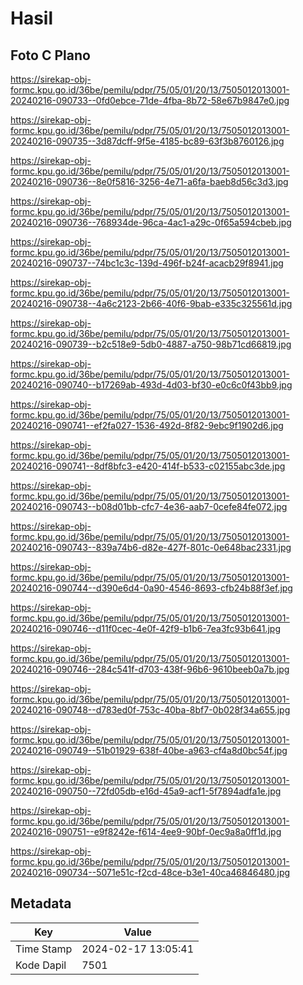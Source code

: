 # Hasil

## Foto C Plano

https://sirekap-obj-formc.kpu.go.id/36be/pemilu/pdpr/75/05/01/20/13/7505012013001-20240216-090733--0fd0ebce-71de-4fba-8b72-58e67b9847e0.jpg

https://sirekap-obj-formc.kpu.go.id/36be/pemilu/pdpr/75/05/01/20/13/7505012013001-20240216-090735--3d87dcff-9f5e-4185-bc89-63f3b8760126.jpg

https://sirekap-obj-formc.kpu.go.id/36be/pemilu/pdpr/75/05/01/20/13/7505012013001-20240216-090736--8e0f5816-3256-4e71-a6fa-baeb8d56c3d3.jpg

https://sirekap-obj-formc.kpu.go.id/36be/pemilu/pdpr/75/05/01/20/13/7505012013001-20240216-090736--768934de-96ca-4ac1-a29c-0f65a594cbeb.jpg

https://sirekap-obj-formc.kpu.go.id/36be/pemilu/pdpr/75/05/01/20/13/7505012013001-20240216-090737--74bc1c3c-139d-496f-b24f-acacb29f8941.jpg

https://sirekap-obj-formc.kpu.go.id/36be/pemilu/pdpr/75/05/01/20/13/7505012013001-20240216-090738--4a6c2123-2b66-40f6-9bab-e335c325561d.jpg

https://sirekap-obj-formc.kpu.go.id/36be/pemilu/pdpr/75/05/01/20/13/7505012013001-20240216-090739--b2c518e9-5db0-4887-a750-98b71cd66819.jpg

https://sirekap-obj-formc.kpu.go.id/36be/pemilu/pdpr/75/05/01/20/13/7505012013001-20240216-090740--b17269ab-493d-4d03-bf30-e0c6c0f43bb9.jpg

https://sirekap-obj-formc.kpu.go.id/36be/pemilu/pdpr/75/05/01/20/13/7505012013001-20240216-090741--ef2fa027-1536-492d-8f82-9ebc9f1902d6.jpg

https://sirekap-obj-formc.kpu.go.id/36be/pemilu/pdpr/75/05/01/20/13/7505012013001-20240216-090741--8df8bfc3-e420-414f-b533-c02155abc3de.jpg

https://sirekap-obj-formc.kpu.go.id/36be/pemilu/pdpr/75/05/01/20/13/7505012013001-20240216-090743--b08d01bb-cfc7-4e36-aab7-0cefe84fe072.jpg

https://sirekap-obj-formc.kpu.go.id/36be/pemilu/pdpr/75/05/01/20/13/7505012013001-20240216-090743--839a74b6-d82e-427f-801c-0e648bac2331.jpg

https://sirekap-obj-formc.kpu.go.id/36be/pemilu/pdpr/75/05/01/20/13/7505012013001-20240216-090744--d390e6d4-0a90-4546-8693-cfb24b88f3ef.jpg

https://sirekap-obj-formc.kpu.go.id/36be/pemilu/pdpr/75/05/01/20/13/7505012013001-20240216-090746--d11f0cec-4e0f-42f9-b1b6-7ea3fc93b641.jpg

https://sirekap-obj-formc.kpu.go.id/36be/pemilu/pdpr/75/05/01/20/13/7505012013001-20240216-090746--284c541f-d703-438f-96b6-9610beeb0a7b.jpg

https://sirekap-obj-formc.kpu.go.id/36be/pemilu/pdpr/75/05/01/20/13/7505012013001-20240216-090748--d783ed0f-753c-40ba-8bf7-0b028f34a655.jpg

https://sirekap-obj-formc.kpu.go.id/36be/pemilu/pdpr/75/05/01/20/13/7505012013001-20240216-090749--51b01929-638f-40be-a963-cf4a8d0bc54f.jpg

https://sirekap-obj-formc.kpu.go.id/36be/pemilu/pdpr/75/05/01/20/13/7505012013001-20240216-090750--72fd05db-e16d-45a9-acf1-5f7894adfa1e.jpg

https://sirekap-obj-formc.kpu.go.id/36be/pemilu/pdpr/75/05/01/20/13/7505012013001-20240216-090751--e9f8242e-f614-4ee9-90bf-0ec9a8a0ff1d.jpg

https://sirekap-obj-formc.kpu.go.id/36be/pemilu/pdpr/75/05/01/20/13/7505012013001-20240216-090734--5071e51c-f2cd-48ce-b3e1-40ca46846480.jpg


## Metadata

| Key        | Value               |
| ---------- | ------------------- |
| Time Stamp | 2024-02-17 13:05:41 |
| Kode Dapil | 7501                |



